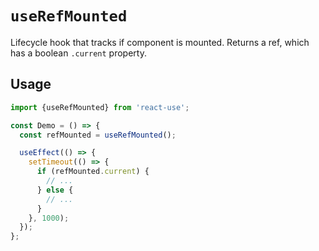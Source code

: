 # `useRefMounted`

Lifecycle hook that tracks if component is mounted. Returns a ref, which has a
boolean `.current` property.


## Usage

```jsx
import {useRefMounted} from 'react-use';

const Demo = () => {
  const refMounted = useRefMounted();

  useEffect(() => {
    setTimeout(() => {
      if (refMounted.current) {
        // ...
      } else {
        // ...
      }
    }, 1000);
  });
};
```
